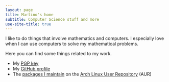 ```yaml
---
layout: page
title: Martino's home
subtitle: Computer Science stuff and more 
use-site-title: true
---
```


I like to do things that involve mathematics and computers. I especially love
when I can use computers to solve my mathematical problems.

Here you can find some things related to my work. 

- My [PGP key](https://pgp.mit.edu/pks/lookup?op=get&search=0xCDEE463095565E17)
- My [GitHub profile](https://github.com/m-pilia)
- The [packages I maintain](https://aur.archlinux.org/packages/?SeB=m&K=m-pilia) on the [Arch Linux User Repository](https://aur.archlinux.org/) (AUR)

